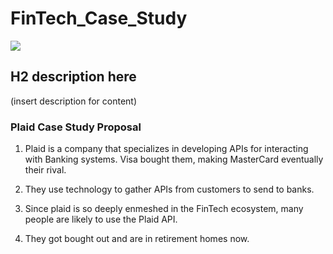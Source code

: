 # FinTech_Case_Study

![](https://res-1.cloudinary.com/crunchbase-production/image/upload/c_lpad,h_256,w_256,f_auto,q_auto:eco/llejr6xy9dqii0s12erg)

## H2 description here

(insert description for content)

### **Plaid Case Study Proposal**

1. Plaid is a company that specializes in developing APIs for interacting with Banking systems. Visa bought them, making MasterCard eventually their rival. 

2. They use technology to gather APIs from customers to send to banks. 

3. Since plaid is so deeply enmeshed in the FinTech ecosystem, many people are likely to use the Plaid API. 

4. They got bought out and are in retirement homes now.
